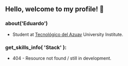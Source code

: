## Hello, welcome to my profile! 👋

### about('Eduardo') 
- Student at [Tecnológico del Azuay](https://www.tecazuay.edu.ec/) University Institute.

### get_skills_info( 'Stack' ): 
- 404 - Resource not found / still in development.
